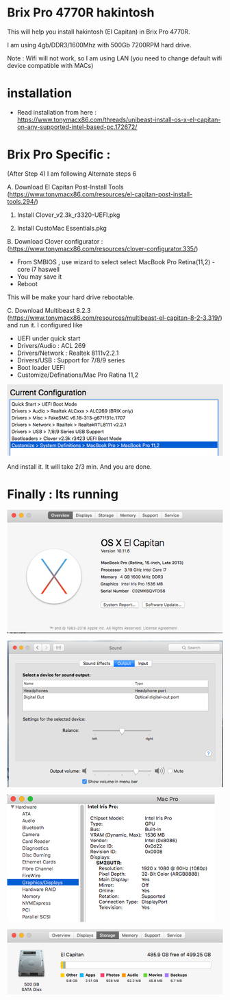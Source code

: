 # Brix Pro 4770R hakintosh 

This will help you install hakintosh (El Capitan) in Brix Pro 4770R. 

I am using 4gb/DDR3/1600Mhz with 500Gb 7200RPM hard drive. 

Note : Wifi will not work, so I am using LAN (you need to change default wifi device compatible with MACs) 

# installation

- Read installation from here : https://www.tonymacx86.com/threads/unibeast-install-os-x-el-capitan-on-any-supported-intel-based-pc.172672/

# Brix Pro Specific : 

(After Step 4) I am following Alternate steps 6

A. Download El Capitan Post-Install Tools (https://www.tonymacx86.com/resources/el-capitan-post-install-tools.294/) 

1. Install Clover_v2.3k_r3320-UEFI.pkg

2. Install CustoMac Essentials.pkg

B. Download Clover configurator : (https://www.tonymacx86.com/resources/clover-configurator.335/)
- From SMBIOS , use wizard to select select MacBook Pro Retina(11,2) - core i7 haswell
- You may save it 
- Reboot 

This will be make your hard drive rebootable. 

C. Download Multibeast 8.2.3 (https://www.tonymacx86.com/resources/multibeast-el-capitan-8-2-3.319/) and run it. I configured like 
- UEFI under quick start
- Drivers/Audio : ACL 269
- Drivers/Network : Realtek 8111v2.2.1
- Drivers/USB : Support for 7/8/9 series
- Boot loader UEFI 
- Customize/Definations/Mac Pro Ratina 11,2

![Config](multibeast.jpg)

And install it. It will take 2/3 min. And you are done. 


# Finally : Its running 

![System](system.jpg)

![Sound](sound.jpg)

![Display](GPU.jpg)

![HDD](hdd.jpg)
